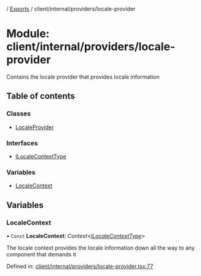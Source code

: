 [](../README.md) / [Exports](../modules.md) / client/internal/providers/locale-provider

# Module: client/internal/providers/locale-provider

Contains the locale provider that provides locale information

## Table of contents

### Classes

- [LocaleProvider](../classes/client_internal_providers_locale_provider.localeprovider.md)

### Interfaces

- [ILocaleContextType](../interfaces/client_internal_providers_locale_provider.ilocalecontexttype.md)

### Variables

- [LocaleContext](client_internal_providers_locale_provider.md#localecontext)

## Variables

### LocaleContext

• `Const` **LocaleContext**: *Context*<[*ILocaleContextType*](../interfaces/client_internal_providers_locale_provider.ilocalecontexttype.md)\>

The locale context provides the locale information down all the way
to any component that demands it

Defined in: [client/internal/providers/locale-provider.tsx:77](https://github.com/onzag/itemize/blob/0569bdf2/client/internal/providers/locale-provider.tsx#L77)
